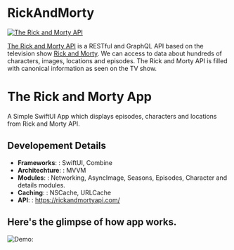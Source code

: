 # RickAndMorty

[![The Rick and Morty API](https://repository-images.githubusercontent.com/120371205/b6740400-92d4-11ea-8a13-d5f6e0558e9b)](https://rickandmortyapi.com)

[The Rick and Morty API](https://rickandmortyapi.com) is a RESTful and GraphQL API based on the television show [Rick and Morty](https://www.adultswim.com/videos/rick-and-morty). We can access to data about hundreds of characters, images, locations and episodes. The Rick and Morty API is filled with canonical information as seen on the TV show.

# The Rick and Morty App

A Simple SwiftUI App which displays episodes, characters and locations from Rick and Morty API.

## Developement Details

- **Frameworks**: :           SwiftUI, Combine
- **Architechture**: :         MVVM
- **Modules**: :                 Networking, AsyncImage, Seasons, Episodes, Character and details modules.
- **Caching**: :                  NSCache, URLCache
- **API**: :                          https://rickandmortyapi.com/

## Here's the glimpse of how app works.

![Demo:](Screenshots/RickAndMortyApp.gif)
